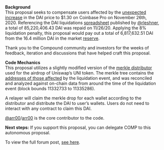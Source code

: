 

**Background**  
This proposal seeks to compensate users affected by the [unexpected increase](https://www.comp.xyz/t/dai-liquidation-event/642) in the DAI price to $1.30 on Coinbase Pro on November 26th, 2020. Referencing the DAI liquidations  [spreadsheet](https://docs.google.com/spreadsheets/d/1ozVGA7mwn-xFQb1oAKsNczMRL-Dj9JgG_0UXH2IQ1s8/edit#gid=0)  published by  [@rleshner](https://www.comp.xyz/u/rleshner), a total of 85,220,406.43 DAI was repaid on 11/26/20. Applying the 8% liquidation penalty, this proposal would pay out a total of 6,817,632.51 DAI from the 16.4 million DAI in the market [reserve](https://compound.finance/markets/DAI).

Thank you to the Compound community and investors for the weeks of feedback, iteration and discussions that have helped craft this proposal.

**Code Mechanics**  
This proposal utilizes a slightly modified version of the  [merkle distributor](https://github.com/arr00/compound-compensation-proposal)  used for the airdrop of Uniswap’s UNI token. The merkle tree contains the [addresses of those affected](https://github.com/arr00/compound-compensation-proposal/blob/master/scripts/generateAddressBalances.js) by the liquidation event, and was reconciled and analyzed against on-chain data from around the time of the liquidation event (block bounds 11332733 to 11335286).

A relayer will claim the merkle drop for each wallet according to the distributor and distribute the DAI to user’s wallets. Users do not need to interact with any contract to claim this DAI.

[@arr00](https://www.comp.xyz/u/arr00)/[arr00](https://github.com/arr00/)  is the core contributor to the code.

**Next steps:**  If you support this proposal, you can delegate COMP to this autonomous proposal.

To view the full forum post, [see here](https://www.comp.xyz/t/proposal-distribute-dai-to-users-affected-by-dai-liquidations/2110).
